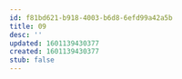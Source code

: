 ```yaml
---
id: f81bd621-b918-4003-b6d8-6efd99a42a5b
title: 09
desc: ''
updated: 1601139430377
created: 1601139430377
stub: false
---
```


